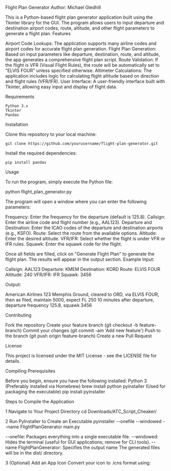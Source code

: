 Flight Plan Generator
Author: Michael Gledhill

This is a Python-based flight plan generator application built using the Tkinter library for the GUI. The program allows users to input departure and destination airport codes, route, altitude, and other flight parameters to generate a flight plan.
Features

Airport Code Lookups: The application supports many airline codes and airport codes for accurate flight plan generation.
Flight Plan Generation: Based on input parameters like departure, destination, route, and altitude, the app generates a comprehensive flight plan script.
Route Validation: If the flight is VFR (Visual Flight Rules), the route will be automatically set to "ELVIS FOUR" unless specified otherwise.
Altimeter Calculations: The application includes logic for calculating flight altitude based on direction and flight rules (VFR/IFR).
User Interface: A user-friendly interface built with Tkinter, allowing easy input and display of flight data.

Requirements

    Python 3.x
    Tkinter
    Pandas

Installation

Clone this repository to your local machine:

    git clone https://github.com/yourusername/flight-plan-generator.git

Install the required dependencies:

    pip install pandas

Usage

To run the program, simply execute the Python file:

python flight_plan_generator.py

The program will open a window where you can enter the following parameters:

Frequency: Enter the frequency for the departure (default is 125.8).
Callsign: Enter the airline code and flight number (e.g., AAL123).
Departure and Destination: Enter the ICAO codes of the departure and destination airports (e.g., KSFO). 
Route: Select the route from the available options.
Altitude: Enter the desired altitude.
VFR/IFR: Select whether the flight is under VFR or IFR rules.
Squawk: Enter the squawk code for the flight.

Once all fields are filled, click on "Generate Flight Plan" to generate the flight plan. The results will appear in the output section.
Example
Input:

Callsign: AAL123
Departure: KMEM
Destination: KORD
Route: ELVIS FOUR
Altitude: 240
VFR/IFR: IFR
Squawk: 3456

Output:

American Airlines 123 Memphis Ground, cleared to ORD, via ELVIS FOUR,
then as filed, maintain 5000, expect FL 250 10 minutes after departure,
departure frequency 125.8, squawk 3456

Contributing

Fork the repository
Create your feature branch (git checkout -b feature-branch)
Commit your changes (git commit -am 'Add new feature')
Push to the branch (git push origin feature-branch)
Create a new Pull Request

License

This project is licensed under the MIT License - see the LICENSE file for details.

Compiling
Prerequisites

Before you begin, ensure you have the following installed:
Python 3 (Preferably installed via Homebrew)
brew install python
pyinstaller (Used for packaging the executable)
pip install pyinstaller

Steps to Compile the Application

1 Navigate to Your Project Directory
cd Downloads/ATC_Script_Cheaker/

2 Run PyInstaller to Create an Executable
pyinstaller --onefile --windowed --name FlightPlanGenerator main.py

--onefile: Packages everything into a single executable file.
--windowed: Hides the terminal (useful for GUI applications; remove for CLI tools).
--name FlightPlanGenerator: Specifies the output name
The generated files will be in the dist/ directory.

3 (Optional) Add an App Icon
Convert your icon to .icns format using: